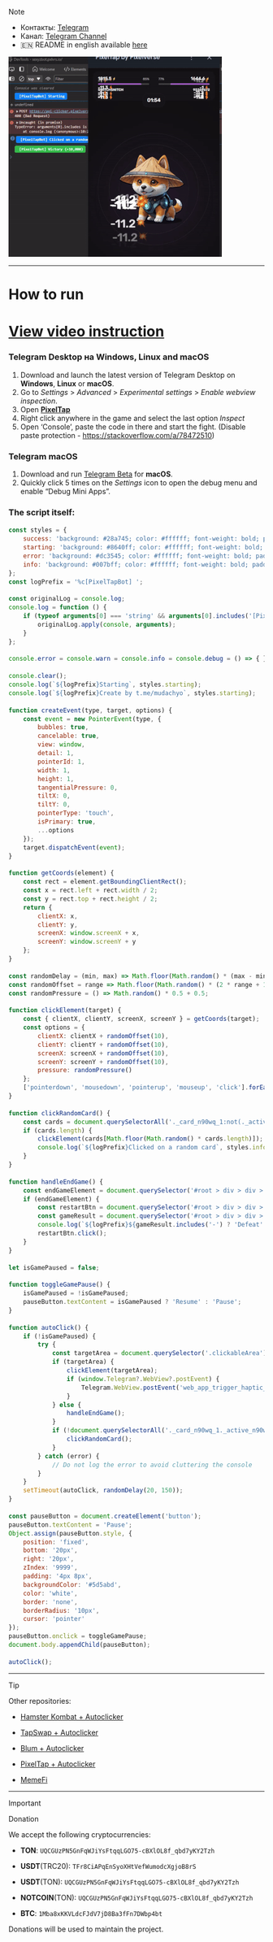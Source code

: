 > [!NOTE]
> - Контакты: [Telegram](https://t.me/mudachyo) 
> - Канал: [Telegram Channel](https://t.me/shopalenka) 
> - 🇪🇳 README in english available [here](README-EN.md)

![Result](result.gif)


---
# How to run
# [View video instruction](https://www.youtube.com/watch?v=FgyCcPZBmtc)
### Telegram Desktop на Windows, Linux and macOS
1. Download and launch the latest version of Telegram Desktop on **Windows**, **Linux** or **macOS**.
2. Go to *Settings* > *Advanced* > *Experimental settings* > *Enable webview inspection*.
3. Open **[PixelTap](tg://resolve?domain=pixelversexyzbot&start=2475526)**
4. Right click anywhere in the game and select the last option *Inspect*
5. Open ‘Console’, paste the code in there and start the fight. (Disable paste protection - https://stackoverflow.com/a/78472510)

### Telegram macOS
1. Download and run [Telegram Beta](https://telegram.org/dl/macos/beta) for **macOS**.
2. Quickly click 5 times on the *Settings* icon to open the debug menu and enable “Debug Mini Apps”.

### The script itself:
```javascript
const styles = {
    success: 'background: #28a745; color: #ffffff; font-weight: bold; padding: 4px 8px; border-radius: 4px;',
    starting: 'background: #8640ff; color: #ffffff; font-weight: bold; padding: 4px 8px; border-radius: 4px;',
    error: 'background: #dc3545; color: #ffffff; font-weight: bold; padding: 4px 8px; border-radius: 4px;',
    info: 'background: #007bff; color: #ffffff; font-weight: bold; padding: 4px 8px; border-radius: 4px;'
};
const logPrefix = '%c[PixelTapBot] ';

const originalLog = console.log;
console.log = function () {
    if (typeof arguments[0] === 'string' && arguments[0].includes('[PixelTapBot]')) {
        originalLog.apply(console, arguments);
    }
};

console.error = console.warn = console.info = console.debug = () => { };

console.clear();
console.log(`${logPrefix}Starting`, styles.starting);
console.log(`${logPrefix}Create by t.me/mudachyo`, styles.starting);

function createEvent(type, target, options) {
    const event = new PointerEvent(type, {
        bubbles: true,
        cancelable: true,
        view: window,
        detail: 1,
        pointerId: 1,
        width: 1,
        height: 1,
        tangentialPressure: 0,
        tiltX: 0,
        tiltY: 0,
        pointerType: 'touch',
        isPrimary: true,
        ...options
    });
    target.dispatchEvent(event);
}

function getCoords(element) {
    const rect = element.getBoundingClientRect();
    const x = rect.left + rect.width / 2;
    const y = rect.top + rect.height / 2;
    return {
        clientX: x,
        clientY: y,
        screenX: window.screenX + x,
        screenY: window.screenY + y
    };
}

const randomDelay = (min, max) => Math.floor(Math.random() * (max - min + 1)) + min;
const randomOffset = range => Math.floor(Math.random() * (2 * range + 1)) - range;
const randomPressure = () => Math.random() * 0.5 + 0.5;

function clickElement(target) {
    const { clientX, clientY, screenX, screenY } = getCoords(target);
    const options = {
        clientX: clientX + randomOffset(10),
        clientY: clientY + randomOffset(10),
        screenX: screenX + randomOffset(10),
        screenY: screenY + randomOffset(10),
        pressure: randomPressure()
    };
    ['pointerdown', 'mousedown', 'pointerup', 'mouseup', 'click'].forEach(type => createEvent(type, target, options));
}

function clickRandomCard() {
    const cards = document.querySelectorAll('._card_n90wq_1:not(._active_n90wq_21)');
    if (cards.length) {
        clickElement(cards[Math.floor(Math.random() * cards.length)]);
        console.log(`${logPrefix}Clicked on a random card`, styles.info);
    }
}

function handleEndGame() {
    const endGameElement = document.querySelector('#root > div > div > div:nth-child(1) > div > div > h3');
    if (endGameElement) {
        const restartBtn = document.querySelector('#root > div > div > div:nth-child(1) > div > div > div._footerCard_bgfdy_87 > div._buttons_bgfdy_124 > button._button_uyw8r_1._purple_uyw8r_31._textUppercase_uyw8r_28');
        const gameResult = document.querySelector('#root > div > div > div:nth-child(1) > div > div > div._footerCard_bgfdy_87 > div._reward_bgfdy_17 > span').innerText;
        console.log(`${logPrefix}${gameResult.includes('-') ? 'Defeat' : 'Victory'} (${gameResult})`, gameResult.includes('-') ? styles.error : styles.success);
        restartBtn.click();
    }
}

let isGamePaused = false;

function toggleGamePause() {
    isGamePaused = !isGamePaused;
    pauseButton.textContent = isGamePaused ? 'Resume' : 'Pause';
}

function autoClick() {
    if (!isGamePaused) {
        try {
            const targetArea = document.querySelector('.clickableArea');
            if (targetArea) {
                clickElement(targetArea);
                if (window.Telegram?.WebView?.postEvent) {
                    Telegram.WebView.postEvent('web_app_trigger_haptic_feedback', { type: 'impact', impact_style: 'medium' });
                }
            } else {
                handleEndGame();
            }
            if (!document.querySelectorAll('._card_n90wq_1._active_n90wq_21').length) {
                clickRandomCard();
            }
        } catch (error) {
            // Do not log the error to avoid cluttering the console
        }
    }
    setTimeout(autoClick, randomDelay(20, 150));
}

const pauseButton = document.createElement('button');
pauseButton.textContent = 'Pause';
Object.assign(pauseButton.style, {
    position: 'fixed',
    bottom: '20px',
    right: '20px',
    zIndex: '9999',
    padding: '4px 8px',
    backgroundColor: '#5d5abd',
    color: 'white',
    border: 'none',
    borderRadius: '10px',
    cursor: 'pointer'
});
pauseButton.onclick = toggleGamePause;
document.body.appendChild(pauseButton);

autoClick();
```
---
> [!TIP]
> Other repositories:
> 
> - [Hamster Kombat + Autoclicker](https://github.com/mudachyo/Hamster-Kombat)
> 
> - [TapSwap + Autoclicker](https://github.com/mudachyo/TapSwap)
> 
> - [Blum + Autoclicker](https://github.com/mudachyo/Blum)
>
> - [PixelTap + Autoclicker](https://github.com/mudachyo/PixelTap)
> 
> - [MemeFi](https://github.com/mudachyo/MemeFi-Coin)
---
> [!IMPORTANT] 
> Donation
> 
> We accept the following cryptocurrencies:
> 
> - **TON**: `UQCGUzPN5GnFqWJiYsFtqqLGO75-cBXlOL8f_qbd7yKY2Tzh`
> 
> - **USDT**(TRC20): `TFr8CiAPqEnSyoXHtVefWumodcXgjoB8rS`
> 
> - **USDT**(TON): `UQCGUzPN5GnFqWJiYsFtqqLGO75-cBXlOL8f_qbd7yKY2Tzh`
> 
> - **NOTCOIN**(TON): `UQCGUzPN5GnFqWJiYsFtqqLGO75-cBXlOL8f_qbd7yKY2Tzh`
> 
> - **BTC**: `1Mba8xKKVLdcFJdV7jD8Ba3fFn7DWbp4bt`
> 
> Donations will be used to maintain the project.